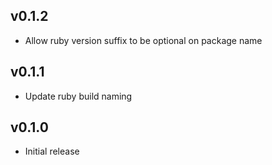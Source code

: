 ## v0.1.2
* Allow ruby version suffix to be optional on package name

## v0.1.1
* Update ruby build naming

## v0.1.0
* Initial release
